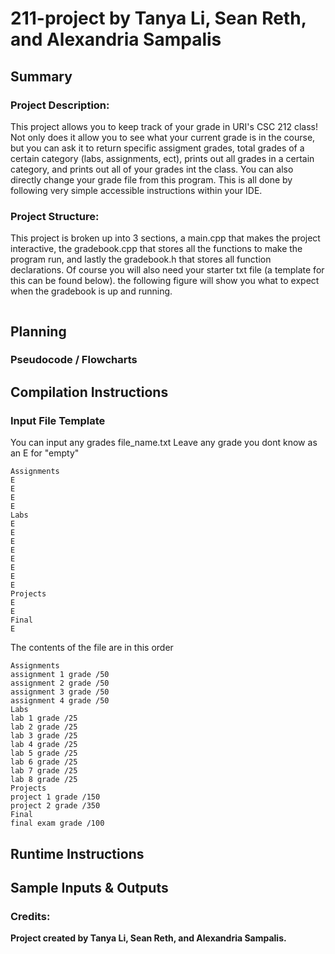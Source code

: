 # 211-project by Tanya Li, Sean Reth, and Alexandria Sampalis

## Summary
### Project Description:
This project allows you to keep track of your grade in URI's CSC 212 class! Not only does it allow you to see what your current grade is in the course, but you can ask it to return specific assigment grades, total grades of a certain category (labs, assignments, ect), prints out all grades in a certain category, and prints out all of your grades int the class. You can also directly change your grade file from this program. This is all done by following very simple accessible instructions within your IDE.

### Project Structure:
This project is broken up into 3 sections, a main.cpp that makes the project interactive, the gradebook.cpp that stores all the functions to make the program run, and lastly the gradebook.h that stores all function declarations. 
Of course you will also need your starter txt file (a template for this can be found below).
the following figure will show you what to expect when the gradebook is up and running.
```

```



## Planning
### Pseudocode / Flowcharts

## Compilation Instructions

### Input File Template

You can input any grades file_name.txt
Leave any grade you dont know as an E for "empty"
```
Assignments
E
E
E
E
Labs
E
E
E
E
E
E
E
E
Projects
E
E
Final
E
```
The contents of the file are in this order
```
Assignments
assignment 1 grade /50
assignment 2 grade /50
assignment 3 grade /50
assignment 4 grade /50
Labs
lab 1 grade /25
lab 2 grade /25
lab 3 grade /25
lab 4 grade /25
lab 5 grade /25
lab 6 grade /25
lab 7 grade /25
lab 8 grade /25
Projects
project 1 grade /150
project 2 grade /350
Final
final exam grade /100
```


## Runtime Instructions

## Sample Inputs & Outputs

### Credits:
**Project created by Tanya Li, Sean Reth, and Alexandria Sampalis.** <br />
<br />
